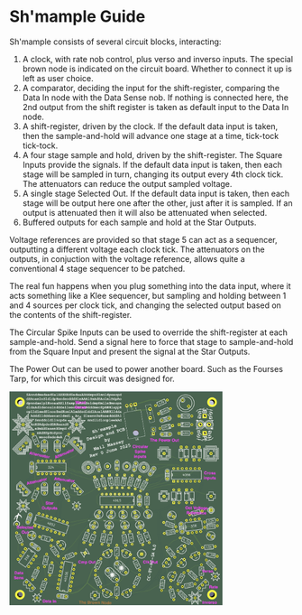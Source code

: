 Sh'mample Guide
===============

Sh'mample consists of several circuit blocks, interacting:

1.  A clock, with rate nob control, plus verso and inverso inputs.  The special brown node is indicated on the circuit board.  Whether to connect it up is left as user choice.
2.  A comparator, deciding the input for the shift-register, comparing the Data In node with the Data Sense nob.  If nothing is connected here, the 2nd output from the shift register is taken as default input to the Data In node.
3.  A shift-register, driven by the clock.  If the default data input is taken, then the sample-and-hold will advance one stage at a time, tick-tock tick-tock.
4.  A four stage sample and hold, driven by the shift-register.  The Square Inputs provide the signals.  If the default data input is taken, then each stage will be sampled in turn, changing its output every 4th clock tick.  The attenuators can reduce the output sampled voltage.
5.  A single stage Selected Out.  If the default data input is taken, then each stage will be output here one after the other, just after it is sampled.  If an output is attenuated then it will also be attenuated when selected.
6.  Buffered outputs for each sample and hold at the Star Outputs.

Voltage references are provided so that stage 5 can act as a sequencer, outputting a different voltage each clock tick.  The attenuators on the outputs, in conjuction with the voltage reference, allows quite a conventional 4 stage sequencer to be patched.

The real fun happens when you plug something into the data input, where it acts something like a Klee sequencer, but sampling and holding between 1 and 4 sources per clock tick, and changing the selected output based on the contents of the shift-register.

The Circular Spike Inputs can be used to override the shift-register at each sample-and-hold.  Send a signal here to force that stage to sample-and-hold from the Square Input and present the signal at the Star Outputs.

The Power Out can be used to power another board.  Such as the Fourses Tarp, for which this circuit was designed for.

<img src="Shmample_guide.png" alt="Shmample Guide" width=75% height=75%>
